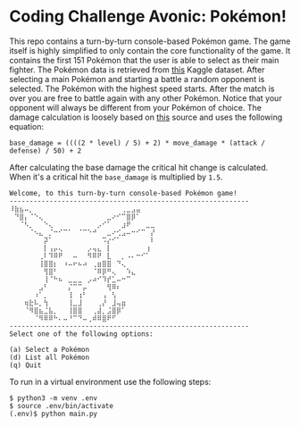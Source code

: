 # Coding Challenge Avonic: Pokémon!
This repo contains a turn-by-turn console-based Pokémon game. The game itself is highly simplified to only contain the core functionality of the game.
It contains the first 151 Pokémon that the user is able to select as their main fighter. The Pokémon data is retrieved from [this](https://www.kaggle.com/datasets/abcsds/pokemon?resource=download) Kaggle dataset. 
After selecting a main Pokémon and starting a battle a random opponent is selected.  The Pokémon with the highest speed starts. 
After the match is over you are free to battle again with any other Pokémon. Notice that your opponent will always be different from your Pokémon of choice. 
The damage calculation is loosely based on [this](https://gamerant.com/pokemon-damage-calculation-help-guide/) source and uses the following equation:
```
base_damage = ((((2 * level) / 5) + 2) * move_damage * (attack / defense) / 50) + 2
```
After calculating the base damage the critical hit change is calculated. When it's a critical hit the `base_damage` is multiplied by `1.5`.
```
Welcome, to this turn-by-turn console-based Pokémon game!
------------------------------------------------------------
⠸⣷⣦⠤⡀⠀⠀⠀⠀⠀⠀⠀⠀⠀⠀⠀⠀⠀⠀⠀⠀⠀⠀⢀⣀⣠⣤⠀⠀⠀
⠀⠙⣿⡄⠈⠑⢄⠀⠀⠀⠀⠀⠀⠀⠀⠀⠀⠀⠀⠀⣀⠔⠊⠉⣿⡿⠁⠀⠀⠀
⠀⠀⠈⠣⡀⠀⠀⠑⢄⠀⠀⠀⠀⠀⠀⠀⠀⠀⡠⠊⠁⠀⠀⣰⠟⠀⠀⠀⣀⣀
⠀⠀⠀⠀⠈⠢⣄⠀⡈⠒⠊⠉⠁⠀⠈⠉⠑⠚⠀⠀⣀⠔⢊⣠⠤⠒⠊⠉⠀⡜
⠀⠀⠀⠀⠀⠀⠀⡽⠁⠀⠀⠀⠀⠀⠀⠀⠀⠀⠀⠩⡔⠊⠁⠀⠀⠀⠀⠀⠀⠇
⠀⠀⠀⠀⠀⠀⠀⡇⢠⡤⢄⠀⠀⠀⠀⠀⡠⢤⣄⠀⡇⠀⠀⠀⠀⠀⠀⠀⢰⠀
⠀⠀⠀⠀⠀⠀⢀⠇⠹⠿⠟⠀⠀⠤⠀⠀⠻⠿⠟⠀⣇⠀⠀⡀⠠⠄⠒⠊⠁⠀
⠀⠀⠀⠀⠀⠀⢸⣿⣿⡆⠀⠰⠤⠖⠦⠴⠀⢀⣶⣿⣿⠀⠙⢄⠀⠀⠀⠀⠀⠀
⠀⠀⠀⠀⠀⠀⠀⢻⣿⠃⠀⠀⠀⠀⠀⠀⠀⠈⠿⡿⠛⢄⠀⠀⠱⣄⠀⠀⠀⠀
⠀⠀⠀⠀⠀⠀⠀⢸⠈⠓⠦⠀⣀⣀⣀⠀⡠⠴⠊⠹⡞⣁⠤⠒⠉⠀⠀⠀⠀⠀
⠀⠀⠀⠀⠀⠀⣠⠃⠀⠀⠀⠀⡌⠉⠉⡤⠀⠀⠀⠀⢻⠿⠆⠀⠀⠀⠀⠀⠀⠀
⠀⠀⠀⠀⠀⠰⠁⡀⠀⠀⠀⠀⢸⠀⢰⠃⠀⠀⠀⢠⠀⢣⠀⠀⠀⠀⠀⠀⠀⠀
⠀⠀⠀⢶⣗⠧⡀⢳⠀⠀⠀⠀⢸⣀⣸⠀⠀⠀⢀⡜⠀⣸⢤⣶⠀⠀⠀⠀⠀⠀
⠀⠀⠀⠈⠻⣿⣦⣈⣧⡀⠀⠀⢸⣿⣿⠀⠀⢀⣼⡀⣨⣿⡿⠁⠀⠀⠀⠀⠀⠀
⠀⠀⠀⠀⠀⠈⠻⠿⠿⠓⠄⠤⠘⠉⠙⠤⢀⠾⠿⣿⠟⠋
------------------------------------------------------------
Select one of the following options:

(a) Select a Pokémon
(d) List all Pokémon
(q) Quit
```

To run in a virtual environment use the following steps:
```
$ python3 -m venv .env
$ source .env/bin/activate
(.env)$ python main.py
```
